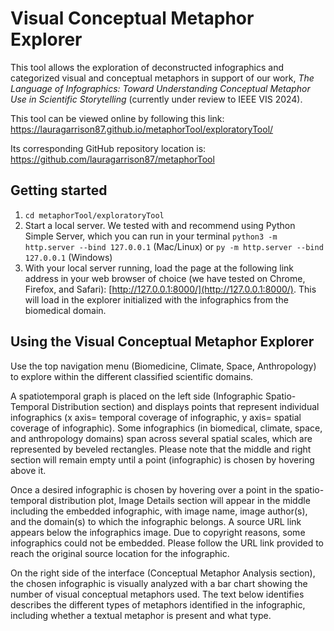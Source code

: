 # Visual Conceptual Metaphor Explorer 
This tool allows the exploration of deconstructed infographics and categorized visual and conceptual metaphors in support of our work, *The Language of Infographics: Toward Understanding Conceptual Metaphor Use in Scientific Storytelling* (currently under review to IEEE VIS 2024).  

This tool can be viewed online by following this link: https://lauragarrison87.github.io/metaphorTool/exploratoryTool/

Its corresponding GitHub repository location is: https://github.com/lauragarrison87/metaphorTool

## Getting started 
1. `cd metaphorTool/exploratoryTool`
2. Start a local server. We tested with and recommend using Python Simple Server, which you can run in your terminal `python3 -m http.server --bind 127.0.0.1` (Mac/Linux) or `py -m http.server --bind 127.0.0.1` (Windows)
3. With your local server running, load the page at the following link address in your web browser of choice (we have tested on Chrome, Firefox, and Safari): [http://127.0.0.1:8000/](http://127.0.0.1:8000/). This will load in the explorer initialized with the infographics from the biomedical domain.


## Using the Visual Conceptual Metaphor Explorer
Use the top navigation menu (Biomedicine, Climate, Space, Anthropology) to explore within the different classified scientific domains. 

A spatiotemporal graph is placed on the left side (Infographic Spatio-Temporal Distribution section) and displays points that represent individual infographics (x axis= temporal coverage of infographic, y axis= spatial coverage of infographic). Some infographics (in biomedical, climate, space, and anthropology domains) span across several spatial scales, which are represented by beveled rectangles. Please note that the middle and right section will remain empty until a point (infographic) is chosen by hovering above it. 

Once a desired infographic is chosen by hovering over a point in the spatio-temporal distribution plot, Image Details section will appear in the middle including the embedded infographic, with image name, image author(s), and the domain(s) to which the infographic belongs. A source URL link appears below the infographics image. Due to copyright reasons, some infographics could not be embedded. Please follow the URL link provided to reach the original source location for the infographic. 

On the right side of the interface (Conceptual Metaphor Analysis section), the chosen infographic is visually analyzed with a bar chart showing the number of visual conceptual metaphors used. The text below identifies describes the different types of metaphors identified in the infographic, including whether a textual metaphor is present and what type. 


